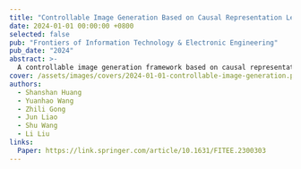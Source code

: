 ```yaml
---
title: "Controllable Image Generation Based on Causal Representation Learning"
date: 2024-01-01 00:00:00 +0800
selected: false
pub: "Frontiers of Information Technology & Electronic Engineering"
pub_date: "2024"
abstract: >-
  A controllable image generation framework based on causal representation learning.
cover: /assets/images/covers/2024-01-01-controllable-image-generation.png
authors:
  - Shanshan Huang
  - Yuanhao Wang
  - Zhili Gong
  - Jun Liao
  - Shu Wang
  - Li Liu
links:
  Paper: https://link.springer.com/article/10.1631/FITEE.2300303
---
```

